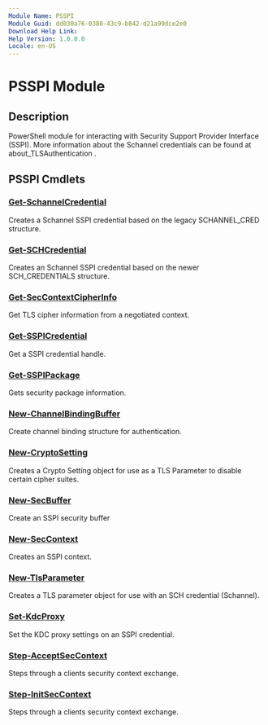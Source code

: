 ```yaml
---
Module Name: PSSPI
Module Guid: dd030a76-0380-43c9-b842-d21a99dce2e0
Download Help Link: 
Help Version: 1.0.0.0
Locale: en-US
---
```


# PSSPI Module
## Description
PowerShell module for interacting with Security Support Provider Interface (SSPI). More information about the Schannel credentials can be found at about_TLSAuthentication .

## PSSPI Cmdlets
### [Get-SchannelCredential](Get-SchannelCredential.md)
Creates a Schannel SSPI credential based on the legacy SCHANNEL_CRED structure.

### [Get-SCHCredential](Get-SCHCredential.md)
Creates an Schannel SSPI credential based on the newer SCH_CREDENTIALS structure.

### [Get-SecContextCipherInfo](Get-SecContextCipherInfo.md)
Get TLS cipher information from a negotiated context.

### [Get-SSPICredential](Get-SSPICredential.md)
Get a SSPI credential handle.

### [Get-SSPIPackage](Get-SSPIPackage.md)
Gets security package information.

### [New-ChannelBindingBuffer](New-ChannelBindingBuffer.md)
Create channel binding structure for authentication.

### [New-CryptoSetting](New-CryptoSetting.md)
Creates a Crypto Setting object for use as a TLS Parameter to disable certain cipher suites.

### [New-SecBuffer](New-SecBuffer.md)
Create an SSPI security buffer

### [New-SecContext](New-SecContext.md)
Creates an SSPI context.

### [New-TlsParameter](New-TlsParameter.md)
Creates a TLS parameter object for use with an SCH credential (Schannel).

### [Set-KdcProxy](Set-KdcProxy.md)
Set the KDC proxy settings on an SSPI credential.

### [Step-AcceptSecContext](Step-AcceptSecContext.md)
Steps through a clients security context exchange.

### [Step-InitSecContext](Step-InitSecContext.md)
Steps through a clients security context exchange.

